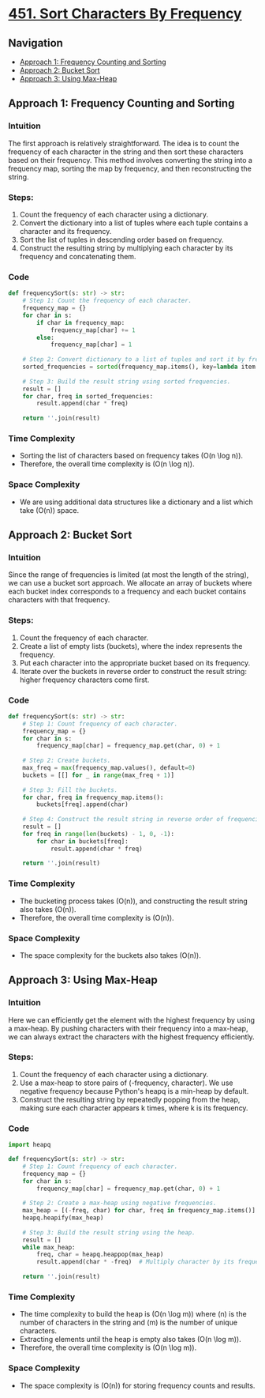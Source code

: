 # [451. Sort Characters By Frequency](https://leetcode.com/problems/sort-characters-by-frequency/)

## Navigation
- [Approach 1: Frequency Counting and Sorting](#approach-1-frequency-counting-and-sorting)
- [Approach 2: Bucket Sort](#approach-2-bucket-sort)
- [Approach 3: Using Max-Heap](#approach-3-using-max-heap)

## Approach 1: Frequency Counting and Sorting

### Intuition
The first approach is relatively straightforward. The idea is to count the frequency of each character in the string and then sort these characters based on their frequency. This method involves converting the string into a frequency map, sorting the map by frequency, and then reconstructing the string.

### Steps:
1. Count the frequency of each character using a dictionary.
2. Convert the dictionary into a list of tuples where each tuple contains a character and its frequency.
3. Sort the list of tuples in descending order based on frequency.
4. Construct the resulting string by multiplying each character by its frequency and concatenating them.

### Code
```python
def frequencySort(s: str) -> str:
    # Step 1: Count the frequency of each character.
    frequency_map = {}
    for char in s:
        if char in frequency_map:
            frequency_map[char] += 1
        else:
            frequency_map[char] = 1
    
    # Step 2: Convert dictionary to a list of tuples and sort it by frequency.
    sorted_frequencies = sorted(frequency_map.items(), key=lambda item: item[1], reverse=True)
    
    # Step 3: Build the result string using sorted frequencies.
    result = []
    for char, freq in sorted_frequencies:
        result.append(char * freq)
    
    return ''.join(result)
```

### Time Complexity
- Sorting the list of characters based on frequency takes \(O(n \log n)\).
- Therefore, the overall time complexity is \(O(n \log n)\).

### Space Complexity
- We are using additional data structures like a dictionary and a list which take \(O(n)\) space.


## Approach 2: Bucket Sort

### Intuition
Since the range of frequencies is limited (at most the length of the string), we can use a bucket sort approach. We allocate an array of buckets where each bucket index corresponds to a frequency and each bucket contains characters with that frequency. 

### Steps:
1. Count the frequency of each character.
2. Create a list of empty lists (buckets), where the index represents the frequency.
3. Put each character into the appropriate bucket based on its frequency.
4. Iterate over the buckets in reverse order to construct the result string: higher frequency characters come first.

### Code
```python
def frequencySort(s: str) -> str:
    # Step 1: Count frequency of each character.
    frequency_map = {}
    for char in s:
        frequency_map[char] = frequency_map.get(char, 0) + 1
    
    # Step 2: Create buckets.
    max_freq = max(frequency_map.values(), default=0)
    buckets = [[] for _ in range(max_freq + 1)]
    
    # Step 3: Fill the buckets.
    for char, freq in frequency_map.items():
        buckets[freq].append(char)
    
    # Step 4: Construct the result string in reverse order of frequencies.
    result = []
    for freq in range(len(buckets) - 1, 0, -1):
        for char in buckets[freq]:
            result.append(char * freq)
    
    return ''.join(result)
```

### Time Complexity
- The bucketing process takes \(O(n)\), and constructing the result string also takes \(O(n)\).
- Therefore, the overall time complexity is \(O(n)\).

### Space Complexity
- The space complexity for the buckets also takes \(O(n)\).

## Approach 3: Using Max-Heap

### Intuition
Here we can efficiently get the element with the highest frequency by using a max-heap. By pushing characters with their frequency into a max-heap, we can always extract the characters with the highest frequency efficiently.

### Steps:
1. Count the frequency of each character using a dictionary.
2. Use a max-heap to store pairs of (-frequency, character). We use negative frequency because Python's heapq is a min-heap by default.
3. Construct the resulting string by repeatedly popping from the heap, making sure each character appears k times, where k is its frequency.

### Code
```python
import heapq

def frequencySort(s: str) -> str:
    # Step 1: Count frequency of each character.
    frequency_map = {}
    for char in s:
        frequency_map[char] = frequency_map.get(char, 0) + 1
    
    # Step 2: Create a max-heap using negative frequencies.
    max_heap = [(-freq, char) for char, freq in frequency_map.items()]
    heapq.heapify(max_heap)
    
    # Step 3: Build the result string using the heap.
    result = []
    while max_heap:
        freq, char = heapq.heappop(max_heap)
        result.append(char * -freq)  # Multiply character by its frequency (negative because of min-heap)
    
    return ''.join(result)
```

### Time Complexity
- The time complexity to build the heap is \(O(n \log m)\) where \(n\) is the number of characters in the string and \(m\) is the number of unique characters.
- Extracting elements until the heap is empty also takes \(O(n \log m)\).
- Therefore, the overall time complexity is \(O(n \log m)\).

### Space Complexity
- The space complexity is \(O(n)\) for storing frequency counts and results.

